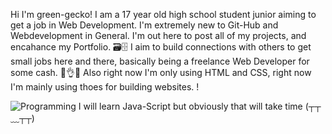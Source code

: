 Hi I'm green-gecko! 
I am a 17 year old high school student junior aiming to get a job in Web Development.
I'm extremely new to Git-Hub and Webdevelopment in General. 
I'm out here to post all of my projects, and encahance my Portfolio. 🗃️🗄️
I aim to build connections with others to get small jobs here and there, basically being a freelance Web Developer for some cash.  🙂👌💵
Also right now I'm only using HTML and CSS, right now I'm mainly using thoes for building websites. !

![Programming](https://github.com/Green-gecko25/Green-gecko25/assets/153469411/9b8ebf88-f5bc-4730-902e-7e35d5820ab0)
I will learn Java-Script but obviously that will take time (┬┬﹏┬┬)
